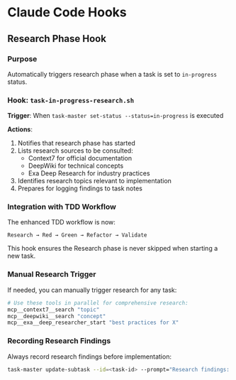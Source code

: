 # Claude Code Hooks

## Research Phase Hook

### Purpose
Automatically triggers research phase when a task is set to `in-progress` status.

### Hook: `task-in-progress-research.sh`

**Trigger**: When `task-master set-status --status=in-progress` is executed

**Actions**:
1. Notifies that research phase has started
2. Lists research sources to be consulted:
   - Context7 for official documentation
   - DeepWiki for technical concepts
   - Exa Deep Research for industry practices
3. Identifies research topics relevant to implementation
4. Prepares for logging findings to task notes

### Integration with TDD Workflow

The enhanced TDD workflow is now:
```
Research → Red → Green → Refactor → Validate
```

This hook ensures the Research phase is never skipped when starting a new task.

### Manual Research Trigger

If needed, you can manually trigger research for any task:
```bash
# Use these tools in parallel for comprehensive research:
mcp__context7__search "topic"
mcp__deepwiki__search "concept"
mcp__exa__deep_researcher_start "best practices for X"
```

### Recording Research Findings

Always record research findings before implementation:
```bash
task-master update-subtask --id=<task-id> --prompt="Research findings: [summarize key discoveries]"
```